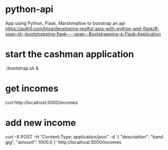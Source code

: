 # python-api

App using Python, Flask, Marshmallow to boostrap an api
https://auth0.com/blog/developing-restful-apis-with-python-and-flask/#-span-id--bootstrapping-flask----span--Bootstrapping-a-Flask-Application

# start the cashman application

./bootstrap.sh &

# get incomes

curl http://localhost:5000/incomes

# add new income

curl -X POST -H "Content-Type: application/json" -d '{
"description": "band gig",
"amount": 1000.0
}' http://localhost:5000/incomes
